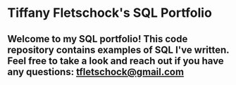 # Tiffany Fletschock's SQL Portfolio

## Welcome to my SQL portfolio! This code repository contains examples of SQL I've written. Feel free to take a look and reach out if you have any questions: tfletschock@gmail.com
